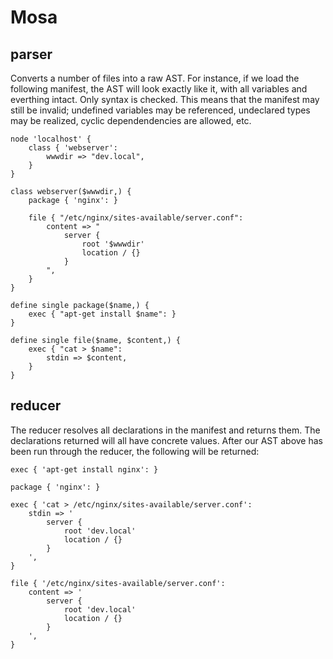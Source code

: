 # Mosa

## parser

Converts a number of files into a raw AST. For instance, if we load the
following manifest, the AST will look exactly like it, with all variables and
everthing intact. Only syntax is checked. This means that the manifest may still
be invalid; undefined variables may be referenced, undeclared types may be
realized, cyclic dependendencies are allowed, etc.

```
node 'localhost' {
	class { 'webserver':
		wwwdir => "dev.local",
	}
}

class webserver($wwwdir,) {
	package { 'nginx': }
	
	file { "/etc/nginx/sites-available/server.conf":
		content => "
			server {
				root '$wwwdir'
				location / {}
			}
		", 
	}
}

define single package($name,) {
	exec { "apt-get install $name": }
}

define single file($name, $content,) {
	exec { "cat > $name":
		stdin => $content,
	}
}
```

## reducer

The reducer resolves all declarations in the manifest and returns them. The
declarations returned will all have concrete values. After our AST above has
been run through the reducer, the following will be returned:

```
exec { 'apt-get install nginx': }

package { 'nginx': }

exec { 'cat > /etc/nginx/sites-available/server.conf':
	stdin => '
		server {
			root 'dev.local'
			location / {}
		}
	',
}

file { '/etc/nginx/sites-available/server.conf':
	content => '
		server {
			root 'dev.local'
			location / {}
		}
	',
}
```

